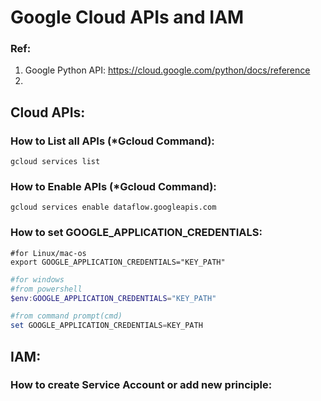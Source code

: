 # Google Cloud APIs and IAM
### Ref: 
1. Google Python API: https://cloud.google.com/python/docs/reference
2. 

## Cloud APIs:
### How to List all APIs (*Gcloud Command):
```shell
gcloud services list
```

### How to Enable APIs (*Gcloud Command):
```shell
gcloud services enable dataflow.googleapis.com
```

### How to set GOOGLE_APPLICATION_CREDENTIALS:
```unix
#for Linux/mac-os
export GOOGLE_APPLICATION_CREDENTIALS="KEY_PATH"
```

```powershell
#for windows
#from powershell
$env:GOOGLE_APPLICATION_CREDENTIALS="KEY_PATH"

#from command prompt(cmd)
set GOOGLE_APPLICATION_CREDENTIALS=KEY_PATH
```



## IAM:
### How to create Service Account or add new principle:
